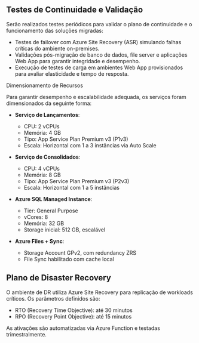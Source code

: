 ## Testes de Continuidade e Validação

Serão realizados testes periódicos para validar o plano de continuidade e o funcionamento das soluções migradas:
- Testes de failover com Azure Site Recovery (ASR) simulando falhas críticas do ambiente on-premises.
- Validações pós-migração de banco de dados, file server e aplicações Web App para garantir integridade e desempenho.
- Execução de testes de carga em ambientes Web App provisionados para avaliar elasticidade e tempo de resposta.

Dimensionamento de Recursos

Para garantir desempenho e escalabilidade adequada, os serviços foram dimensionados da seguinte forma:

- **Serviço de Lançamentos**:
  - CPU: 2 vCPUs
  - Memória: 4 GB
  - Tipo: App Service Plan Premium v3 (P1v3)
  - Escala: Horizontal com 1 a 3 instâncias via Auto Scale

- **Serviço de Consolidados**:
  - CPU: 4 vCPUs
  - Memória: 8 GB
  - Tipo: App Service Plan Premium v3 (P2v3)
  - Escala: Horizontal com 1 a 5 instâncias

- **Azure SQL Managed Instance**:
  - Tier: General Purpose
  - vCores: 8
  - Memória: 32 GB
  - Storage inicial: 512 GB, escalável

- **Azure Files + Sync**:
  - Storage Account GPv2, com redundancy ZRS
  - File Sync habilitado com cache local

## Plano de Disaster Recovery

O ambiente de DR utiliza Azure Site Recovery para replicação de workloads críticos. Os parâmetros definidos são:

- RTO (Recovery Time Objective): até 30 minutos
- RPO (Recovery Point Objective): até 15 minutos

As ativações são automatizadas via Azure Function e testadas trimestralmente.